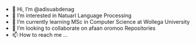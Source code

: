 - 👋 Hi, I’m @adisuabdenag
- 👀 I’m interested in Natuarl Language Processing
- 🌱 I’m currently learning MSc in Computer Science at Wollega University
- 💞️ I’m looking to collaborate on afaan oromoo Repositories
- 📫 How to reach me ...

<!---
adisuabdenag/adisuabdenag is a ✨ special ✨ repository because its `README.md` (this file) appears on your GitHub profile.
You can click the Preview link to take a look at your changes.
--->
